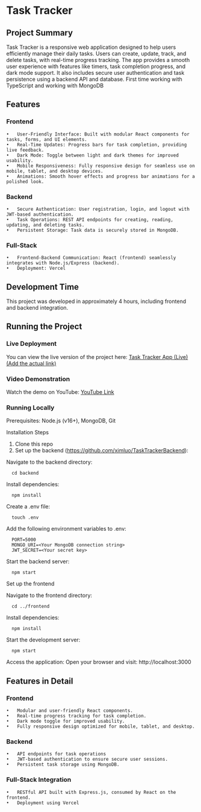 # Task Tracker

## Project Summary

Task Tracker is a responsive web application designed to help users efficiently manage their daily tasks. Users can create, update, track, and delete tasks, with real-time progress tracking. The app provides a smooth user experience with features like timers, task completion progress, and dark mode support. It also includes secure user authentication and task persistence using a backend API and database. First time working with TypeScript and working with MongoDB

## Features

### Frontend
	•	User-Friendly Interface: Built with modular React components for tasks, forms, and UI elements.
	•	Real-Time Updates: Progress bars for task completion, providing live feedback.
	•	Dark Mode: Toggle between light and dark themes for improved usability.
	•	Mobile Responsiveness: Fully responsive design for seamless use on mobile, tablet, and desktop devices.
	•	Animations: Smooth hover effects and progress bar animations for a polished look.

### Backend
	•	Secure Authentication: User registration, login, and logout with JWT-based authentication.
	•	Task Operations: REST API endpoints for creating, reading, updating, and deleting tasks.
	•	Persistent Storage: Task data is securely stored in MongoDB.

### Full-Stack
	•	Frontend-Backend Communication: React (frontend) seamlessly integrates with Node.js/Express (backend).
	•	Deployment: Vercel

## Development Time

This project was developed in approximately 4 hours, including frontend and backend integration.

## Running the Project

### Live Deployment

You can view the live version of the project here: [Task Tracker App (Live) (Add the actual link)](https://wyfpgyfdfxv9hxdi.vercel.app/)

### Video Demonstration

Watch the demo on YouTube: [YouTube Link ](https://youtube.com/shorts/6ec-g2GlfkI?feature=share)

### Running Locally

Prerequisites: 
Node.js (v16+), MongoDB, Git

Installation Steps
	
   1.	Clone this repo
   2.	Set up the backend (https://github.com/ximluo/TaskTrackerBackend):
      
   Navigate to the backend directory:

      cd backend

Install dependencies:

      npm install


Create a .env file:

      touch .env

Add the following environment variables to .env:

      PORT=5000
      MONGO_URI=<Your MongoDB connection string>
      JWT_SECRET=<Your secret key>

Start the backend server:

      npm start

Set up the frontend

Navigate to the frontend directory:

      cd ../frontend


Install dependencies:

      npm install


Start the development server:

      npm start


Access the application:
      Open your browser and visit: http://localhost:3000

## Features in Detail

### Frontend
	•	Modular and user-friendly React components.
	•	Real-time progress tracking for task completion.
	•	Dark mode toggle for improved usability.
	•	Fully responsive design optimized for mobile, tablet, and desktop.

### Backend
	•	API endpoints for task operations
	•	JWT-based authentication to ensure secure user sessions.
	•	Persistent task storage using MongoDB.

### Full-Stack Integration
	•	RESTful API built with Express.js, consumed by React on the frontend.
	•	Deployment using Vercel
